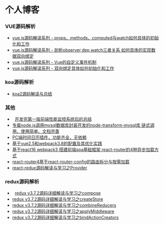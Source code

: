 # 个人博客

### VUE源码解析
* [vue.js源码解读系列 - props、methods、computed与watch如何具体的初始化和工作](http://blog.seosiwei.com/detail/25)
* [vue.js源码解读系列 - 剖析observer,dep,watch三者关系 如何具体的实现数据双向绑定](http://blog.seosiwei.com/detail/24)
* [vue.js源码解读系列 - Vue的自定义事件机制](http://blog.seosiwei.com/detail/23)
* [vue.js源码解读系列 - 双向绑定具体如何初始化和工作](http://blog.seosiwei.com/detail/22)
### koa源码解析
* [koa2源码解读与总结](http://blog.seosiwei.com/detail/21)
### 其他
*   [开发完第一版前端性能监控系统后的总结](http://blog.seosiwei.com/detail/19)
*   [专属node.js调用mysql数据库封装开发的node-transform-mysql库 链式调用、使用简单、文档完善](http://blog.seosiwei.com/detail/18)
*   [PC端时间日历插件，功能齐全，无依赖](http://blog.seosiwei.com/detail/8)
*   [基于vue2.5和webpack3.8的配置及其优化实践](http://blog.seosiwei.com/detail/9)
*   [基于react16 webpack3 搭建前端spa基础框架 react-router的4种异步加载方式](http://blog.seosiwei.com/detail/10)
*   [react-router4基于react-router-config的路由拆分与按需加载](http://blog.seosiwei.com/detail/11)
*   [react-redux源码解读与学习之Provider](http://blog.seosiwei.com/detail/17)
### redux源码解析
*   [redux v3.7.2源码详细解读与学习之compose](http://blog.seosiwei.com/detail/12)
*   [redux v3.7.2源码详细解读与学习之createStore](http://blog.seosiwei.com/detail/13)
*   [redux v3.7.2源码详细解读与学习之combineReducers](http://blog.seosiwei.com/detail/14)
*   [redux v3.7.2源码详细解读与学习之applyMiddleware](http://blog.seosiwei.com/detail/15)
*   [redux v3.7.2源码详细解读与学习之bindActionCreators](http://blog.seosiwei.com/detail/16)

